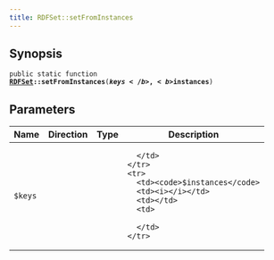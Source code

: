 ```yaml
---
title: RDFSet::setFromInstances
---
```


## Synopsis

<code>public static function <b><a href="RDFSet">RDFSet</a>::setFromInstances</b>(<b>$keys</b>, <b>$instances</b>)</code>

## Parameters

<table>
  <thead>
    <tr>
      <th>Name</th>
      <th>Direction</th>
      <th>Type</th>
      <th>Description</th>
    </tr>
  </thead>
  <tbody>
    <tr>
      <td><code>$keys</code>
      <td><i></i></td>
      <td></td>
      <td>

      </td>
    </tr>
    <tr>
      <td><code>$instances</code>
      <td><i></i></td>
      <td></td>
      <td>

      </td>
    </tr>
  </tbody>
</table>

